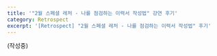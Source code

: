 ```yaml
---
title: '"2월 스페셜 레처 - 나를 점검하는 이력서 작성법" 강연 후기'
category: Retrospect
excerpt: '[Retrospect] "2월 스페셜 레처 - 나를 점검하는 이력서 작성법" 후기'
---
```


(작성중)
